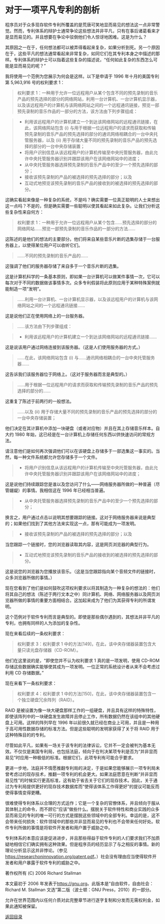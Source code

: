 # 对于一项平凡专利的剖析

程序员对于众多现存软件专利所覆盖的是荒唐可笑地显而易见的想法这一点非常警觉。然而，专利体系的辩护士通常争论这些想法并非平凡，只有在事后诸葛看来才是显而易见的。并且想要在争论中驳倒他们令人惊讶地困难。这是为什么？

其原因之一在于，任何想法都可以被弄得看起来复杂，如果分析到死。另一个原因在于，这些平凡的想法通常看起来非常复杂，如同它们在其专利本身之中描述的那样。专利体系的辩护士可以指着这些复杂的描述说，“任何如此复杂的东西怎么可能是显而易见的呢？”

我将使用一个范例为您展示为何会是这样。以下是申请于 1996 年十月的美国专利第 5,963,916 号的权利要求 1：

> 权利要求 1：一种用于允许一位远程用户从某个包含不同的预先录制的音乐产品的预先选择的部分的网络网站，利用一台计算机、一台计算机显示器，以及该远程用户的计算机与该网络网站之间的一个远程通讯链接，预览一部预先录制的音乐作品的一部分的方法，该方法由下列步骤组成：

> * 利用该远程用户的计算机建立一个到达该网络网站的远程通讯链接，在此，该网络网站包含 (i) 与用于根据一位远程用户的请求而获取和传输预先录制的音乐产品的预先选择的部分的通讯网络相耦合的一台中央托管服务器，以及 (ii) 用于存储大量不同的预先录制的音乐产品的预先选择的部分的一台中央存储装置；
> * 将用户识别信息从该远程用户的计算机传输至中央托管服务器，由此允许中央托管服务器识别并跟踪该用户在该网络网站中的进度；
> * 从中央托管服务器选择预先录制的音乐产品中的至少一个预先选择的部分；
> * 接收该预先录制的产品的被选择的预先选择的部分；以及
> * 互动式地预览该预先录制的音乐产品的接收到的被选择的预先选择的部分。

这确实看起来像是一种复杂的系统，不是吗？确实需要一位真正聪明的人士来想出这一点吗？不是的，但是确实需要一些聪明以使其看起来如此复杂。让我们分析这些复杂性来自何方：

> 权利要求 1：一种用于允许一位远程用户从某个包含……预先选择的部分的网络网站……预览一部预先录制的音乐作品的一部分的方法……

这陈述的是他们的想法的主要部分。他们将来自某些音乐片断的选集存储于一台服务器上，以使得某位用户可以收听它们。

> ……不同的预先录制的音乐产品的……

这强调了他们的服务器存储了来自多于一个音乐片断的选集。

这是计算机科学的一条基本原则，即如果一台计算机可以做某件事情一次，它可以每次对于不同的数据做该事情多次。众多专利假装将此原则应用于某种特殊案例就能制造一项“发明”。

> ……利用一台计算机、一台计算机显示器，以及该远程用户的计算机与该网络网站之间的一个远程通讯链接……

这是说他们正在使用网络上的一台服务器。

> ……该方法由下列步骤组成：

> * 利用该远程用户的计算机建立一个到达该网络网站的远程通讯链接……

这是说该用户通过网络连接到该服务器。（这是人们使用服务器的方式。）

> ……在此，该网络网站包含 (i) 与……通讯网络相耦合的一台中央托管服务器……

这告诉我们该服务器位于网络上。（这对于服务器而言是典型的。）

> ……用于根据一位远程用户的请求而获取和传输预先录制的音乐产品的预先选择的部分的……

这重复了陈述于前两行的一般想法。

> ……以及 (ii) 用于存储大量不同的预先录制的音乐产品的预先选择的部分的一台中央存储装置；

他们决定在其计算机中添加一块硬盘（或者对应物）并且在其上存储音乐样本。自大约 1980 年始，这已经是在一台计算机上存储任何东西以供快速访问的常规方法。

请注意他们是如何再次强调他们可以在该硬盘上存储多于一部选集这一事实的。当然，每一种文件系统都允许您存储多于一个文件。

> * 将用户识别信息从该远程用户的计算机传输至中央托管服务器，由此允许中央托管服务器识别并跟踪该用户在该网络网站中的进度；

这是说他们持续跟踪您是谁以及您访问了什么——网络服务器所做的一种普遍（尽管龌龊）的事情。我相信这在 1996 年已经相当普遍。

> * 从中央托管服务器选择预先录制的音乐产品中的至少一个预先选择的部分；

换言之，用户通过点击以说明其想要跟踪的链接。这对于网络服务器来说是典型的；如果他们找到了其他方法来实现这一点，那有可能成为一项发明。

> * 接收该预先录制的产品的被选择的预先选择的部分；以及

当您跟踪一个链接时，您的浏览器读取其内容，这是网页浏览器的典型行为。

> * 互动式地预览该预先录制的音乐产品的接收到的被选择的预先选择的部分。

这是说您的浏览器为您播放该音乐。（这是当您跟踪指向某个音频文件的链接时，众多浏览器所做的事情。）

现在您看到了他们是如何鼓吹这项权利要求以将其制造为一种复杂的想法的：他们将其自己的想法（陈述于两行文本之中）同计算机、网络、网络服务器以及网页浏览器所做的事情的重要方面相结合。这加起来成为了他们为其获得专利的所谓发明。

这个范例对于软件专利而言是典型的。即使是那些偶尔遇到的，其想法并非平凡的专利，也拥有同样的人为添加的复杂性。

现在来看后续的一条权利要求：

> 权利要求 3：权利要求 1 中的方法\[149\]，在此，该中央存储器装置包含大量只读光盘存储器（CD-ROM）。

他们在这里说的是，“即使您并不认为权利要求 1 真的是一项发明，使用 CD-ROM 存储这些数据确实能够使其成为一项发明。一位正常的系统设计者从来不会考虑过利用 CD 存储数据。”

现在来看下一条权利要求：

> 权利要求 4：权利要求 1 中的方法\[150\]，在此，该中央存储器装置包含一个独立硬盘冗余阵列（RAID）。

RAID 是被设置为像一块大硬盘那样工作的一组硬盘，并且具有这样的特殊特性，即使该阵列中的一块硬盘发生故障并且停止工作，所有数据仍然在该组中的其他硬盘上可用。这样的阵列早在 1996 年以前很久就已经在商业上可用，并且是一种用于高可用性数据存储的标准方法。但是这些聪明的发明家获得了关于将 RAID 用于这种特殊目的的专利。

尽管如此平凡，如果有一场关于该专利的法律诉讼，它并不一定会被判为基本无效。不仅仅是美国专利局，也包括法庭，倾向于在判决某项专利是否为“并非显而易见”时应用一种极低的标准。根据它们，此项专利有可能合乎要求。

更进一步地，法庭并不情愿推翻专利局的决定，于是如果您能够展示一项专利局未曾考虑过的现存技术，推翻一项专利的机会更大。如果法庭愿意在判断“并非显而易见性”的时候实行更高标准，这有助于省去关于它们的现存技术。因此，关于通过为专利局提供更好的现存技术数据库而“使得该体系工作得更好”的提议可能反而使得事情变得更糟。

很难使得专利体系以合理的方式运作；它是一个复杂的官僚体系，并且倾向于服从其体制上的命令，而不顾它“应该”做些什么。摆脱关于软件特性和商业实践的众多显而易见的专利的唯一可行的方式是摆脱这些领域中的全部专利。幸运的是，这不会带来任何损失：软件领域中的那些并非显而易见的专利也不会带来任何好处。软件专利所做的事情是将软件开发者和用户置于威胁之中。

专利体系的本意应该是促进进步，并且那些得益于软件专利的人们要求我们不加质疑地相信它们确实拥有这种效果。但是程序员的经历显示了与之相反的事情。新的理论分析显示这并非悖论。（参见<https://researchoninnovation.org/patent.pdf>。）社会没有理由应当使得软件开发者和用户暴露于软件专利的威胁之中。

著作权所有 (C) 2006 Richard Stallman

本文最初于 2006 年发表于<https://gnu.org>。此版本是“自由软件，自由社会：Richard M. Stallman 文选”第二版（波士顿：GNU Press，2010）的一部分。

允许在世界范围内以任何介质对此完整章节进行逐字复制和分发而无需权利金，如果此通知被保留。

[返回目录](00_index.html)


